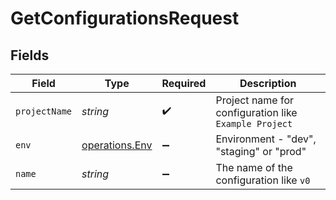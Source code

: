# GetConfigurationsRequest


## Fields

| Field                                                 | Type                                                  | Required                                              | Description                                           |
| ----------------------------------------------------- | ----------------------------------------------------- | ----------------------------------------------------- | ----------------------------------------------------- |
| `projectName`                                         | *string*                                              | :heavy_check_mark:                                    | Project name for configuration like `Example Project` |
| `env`                                                 | [operations.Env](../../models/operations/env.md)      | :heavy_minus_sign:                                    | Environment - "dev", "staging" or "prod"              |
| `name`                                                | *string*                                              | :heavy_minus_sign:                                    | The name of the configuration like `v0`               |